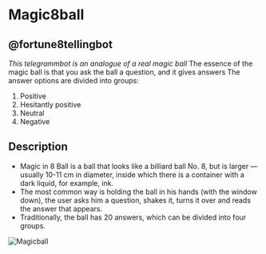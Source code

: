 
# Magic8ball 

## @fortune8tellingbot

*This telegrammbot is an analogue of a real magic ball*
The essence of the magic ball is that you ask the ball a question, and it gives answers
The answer options are divided into groups:
1. Positive
2. Hesitantly positive
3. Neutral
4. Negative
## Description
* Magic in 8 Ball is a ball that looks like a billiard ball No. 8, but is larger — usually 10-11 cm in diameter, inside which there is a container with a dark liquid, for example, ink.
* The most common way is holding the ball in his hands (with the window down), the user asks him a question, shakes it, turns it over and reads the answer that appears.
* Traditionally, the ball has 20 answers, which can be divided into four groups.

![Magicball](https://encrypted-tbn2.gstatic.com/images?q=tbn:ANd9GcQaWvZpjJv7cXWgPOesuNDs5s_-z4P-f6MDaycBJDC3Ec5-8Z2E)
